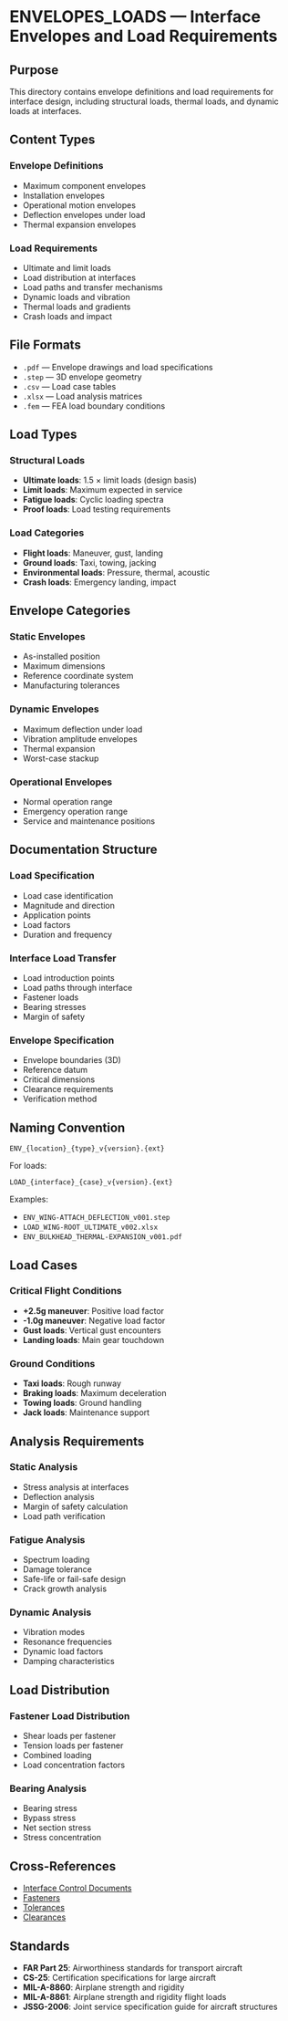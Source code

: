 # ENVELOPES_LOADS — Interface Envelopes and Load Requirements

## Purpose

This directory contains envelope definitions and load requirements for interface design, including structural loads, thermal loads, and dynamic loads at interfaces.

## Content Types

### Envelope Definitions
- Maximum component envelopes
- Installation envelopes
- Operational motion envelopes
- Deflection envelopes under load
- Thermal expansion envelopes

### Load Requirements
- Ultimate and limit loads
- Load distribution at interfaces
- Load paths and transfer mechanisms
- Dynamic loads and vibration
- Thermal loads and gradients
- Crash loads and impact

## File Formats

- `.pdf` — Envelope drawings and load specifications
- `.step` — 3D envelope geometry
- `.csv` — Load case tables
- `.xlsx` — Load analysis matrices
- `.fem` — FEA load boundary conditions

## Load Types

### Structural Loads
- **Ultimate loads**: 1.5 × limit loads (design basis)
- **Limit loads**: Maximum expected in service
- **Fatigue loads**: Cyclic loading spectra
- **Proof loads**: Load testing requirements

### Load Categories
- **Flight loads**: Maneuver, gust, landing
- **Ground loads**: Taxi, towing, jacking
- **Environmental loads**: Pressure, thermal, acoustic
- **Crash loads**: Emergency landing, impact

## Envelope Categories

### Static Envelopes
- As-installed position
- Maximum dimensions
- Reference coordinate system
- Manufacturing tolerances

### Dynamic Envelopes
- Maximum deflection under load
- Vibration amplitude envelopes
- Thermal expansion
- Worst-case stackup

### Operational Envelopes
- Normal operation range
- Emergency operation range
- Service and maintenance positions

## Documentation Structure

### Load Specification
- Load case identification
- Magnitude and direction
- Application points
- Load factors
- Duration and frequency

### Interface Load Transfer
- Load introduction points
- Load paths through interface
- Fastener loads
- Bearing stresses
- Margin of safety

### Envelope Specification
- Envelope boundaries (3D)
- Reference datum
- Critical dimensions
- Clearance requirements
- Verification method

## Naming Convention

```
ENV_{location}_{type}_v{version}.{ext}
```

For loads:
```
LOAD_{interface}_{case}_v{version}.{ext}
```

Examples:
- `ENV_WING-ATTACH_DEFLECTION_v001.step`
- `LOAD_WING-ROOT_ULTIMATE_v002.xlsx`
- `ENV_BULKHEAD_THERMAL-EXPANSION_v001.pdf`

## Load Cases

### Critical Flight Conditions
- **+2.5g maneuver**: Positive load factor
- **-1.0g maneuver**: Negative load factor
- **Gust loads**: Vertical gust encounters
- **Landing loads**: Main gear touchdown

### Ground Conditions
- **Taxi loads**: Rough runway
- **Braking loads**: Maximum deceleration
- **Towing loads**: Ground handling
- **Jack loads**: Maintenance support

## Analysis Requirements

### Static Analysis
- Stress analysis at interfaces
- Deflection analysis
- Margin of safety calculation
- Load path verification

### Fatigue Analysis
- Spectrum loading
- Damage tolerance
- Safe-life or fail-safe design
- Crack growth analysis

### Dynamic Analysis
- Vibration modes
- Resonance frequencies
- Dynamic load factors
- Damping characteristics

## Load Distribution

### Fastener Load Distribution
- Shear loads per fastener
- Tension loads per fastener
- Combined loading
- Load concentration factors

### Bearing Analysis
- Bearing stress
- Bypass stress
- Net section stress
- Stress concentration

## Cross-References

- [Interface Control Documents](../ICD/)
- [Fasteners](../FASTENERS/)
- [Tolerances](../TOLERANCES_GDT/)
- [Clearances](../CLEARANCES/)

## Standards

- **FAR Part 25**: Airworthiness standards for transport aircraft
- **CS-25**: Certification specifications for large aircraft
- **MIL-A-8860**: Airplane strength and rigidity
- **MIL-A-8861**: Airplane strength and rigidity flight loads
- **JSSG-2006**: Joint service specification guide for aircraft structures
